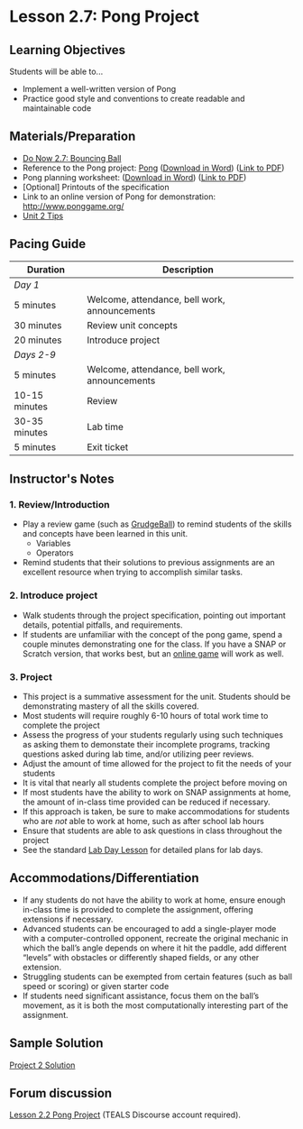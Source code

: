 # Lesson 2.7: Pong Project

## Learning Objectives

Students will be able to...

- Implement a well-written version of Pong
- Practice good style and conventions to create readable and maintainable code

## Materials/Preparation

- [Do Now 2.7: Bouncing Ball](do_now_27.md)  
- Reference to the Pong project: [Pong](project_2.md) ([Download in Word](https://github.com/TEALSK12/introduction-to-computer-science/raw/master/Projects/Projects%20Word/Project%202%20Pong.docx)) ([Link to PDF](https://github.com/TEALSK12/introduction-to-computer-science/raw/master/Projects/Projects%20PDF/Project%202%20Pong.pdf))
- Pong planning worksheet: ([Download in Word](https://github.com/TEALSK12/introduction-to-computer-science/raw/master/Projects/Projects%20Word/Project_2_Pong_Planning_Worksheet.docx)) ([Link to PDF](https://github.com/TEALSK12/introduction-to-computer-science/raw/master/Projects/Projects%20PDF/Project_2_Pong_Planning_Worksheet.pdf))
- [Optional] Printouts of the specification
- Link to an online version of Pong for demonstration: <http://www.ponggame.org/>
- [Unit 2 Tips](unit_2_tips.md)

## Pacing Guide

| Duration      | Description                                   |
| ------------- | --------------------------------------------- |
| _Day 1_       |                                               |
| 5 minutes     | Welcome, attendance, bell work, announcements |
| 30 minutes    | Review unit concepts                          |
| 20 minutes    | Introduce project                             |
| _Days 2-9_    |                                               |
| 5 minutes     | Welcome, attendance, bell work, announcements |
| 10-15 minutes | Review                                        |
| 30-35 minutes | Lab time                                      |
| 5 minutes     | Exit ticket                                   |

## Instructor's Notes

### 1.  Review/Introduction

- Play a review game (such as [GrudgeBall](http://toengagethemall.blogspot.com/2013/02/grudgeball-review-game-where-kids-attack.html)) to remind students of the skills and concepts have been learned in this unit.
  - Variables
  - Operators
- Remind students that their solutions to previous assignments are an excellent resource when trying to accomplish similar tasks.

### 2. Introduce project

- Walk students through the project specification, pointing out important details, potential pitfalls, and requirements.
- If students are unfamiliar with the concept of the pong game, spend a couple minutes demonstrating one for the class.  If you have a SNAP or Scratch version, that works best, but an [online game](http://www.ponggame.org/) will work as well.

### 3. Project

- This project is a summative assessment for the unit.  Students should be demonstrating mastery of all the skills covered.
- Most students will require roughly 6-10 hours of total work time to complete the project
- Assess the progress of your students regularly using such techniques as asking them to demonstate their incomplete programs, tracking questions asked during lab time, and/or utilizing peer reviews.
- Adjust the amount of time allowed for the project to fit the needs of your students
- It is vital that nearly all students complete the project before moving on
- If most students have the ability to work on SNAP assignments at home, the amount of in-class time provided can be reduced if necessary.
- If this approach is taken, be sure to make accommodations for students who are _not_ able to work at home, such as after school lab hours
- Ensure that students are able to ask questions in class throughout the project
- See the standard [Lab Day Lesson](lab_day_lesson.md) for detailed plans for lab days.

## Accommodations/Differentiation

- If any students do not have the ability to work at home, ensure enough in-class time is provided to complete the assignment, offering extensions if necessary.
- Advanced students can be encouraged to add a single-player mode with a computer-controlled opponent, recreate the original mechanic in which the ball’s angle depends on where it hit the paddle, add different “levels” with obstacles or differently shaped fields, or any other extension.
- Struggling students can be exempted from certain features (such as ball speed or scoring) or given starter code
- If students need significant assistance, focus them on the ball’s movement, as it is both the most computationally interesting part of the assignment.

## Sample Solution

[Project 2 Solution](https://www.tealsk12.org/intro-to-computer-science-sample-solutions/)

## Forum discussion

[Lesson 2.2 Pong Project](http://forums.tealsk12.org/c/intro-unit-2-loops/lesson-2-7-pong-project) (TEALS Discourse account required).
